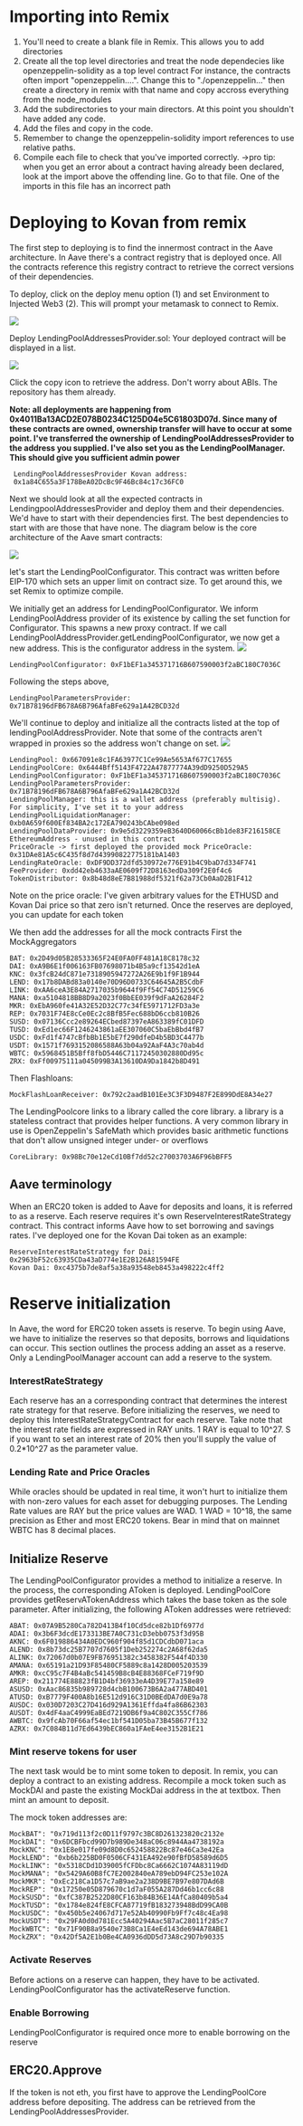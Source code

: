 
# Importing into Remix

1. You'll need to create a blank file in Remix. This allows you to add directories
2. Create all the top level directories and treat the node dependecies like openzeppelin-solidity as a top level contract
  For instance, the contracts often import "openzeppelin....". Change this to "./openzeppelin..." then create a directory in remix with that name and copy accross everything from the node_modules
3. Add the subdirectories to your main directors. At this point you shouldn't have added any code.
4. Add the files and copy in the code.
5. Remember to change the openzeppelin-solidity import references to use relative paths.
6. Compile each file to check that you've imported correctly. 
   ->pro tip: when you get an error about a contract having already been declared, look at the import above the offending line. Go to that file. One of the imports in this file has an incorrect path

# Deploying to Kovan from remix
The first step to deploying is to find the innermost contract in the Aave architecture. In Aave there's a contract registry that is deployed once. All the contracts reference this registry contract to retrieve the correct versions of their dependencies.

To deploy, click on the deploy menu option (1) and set Environment to Injected Web3 (2). This will prompt your metamask to connect to Remix.

![](./remixMigrationImages/Deploy.png)


Deploy LendingPoolAddressesProvider.sol:
Your deployed contract will be displayed in a list. 


![](./remixMigrationImages/copy-address.png)


Click the copy icon to retrieve the address. Don't worry about ABIs. The repository has them already.

  **Note: all deployments are happening from 0x4011Ba13ACD2E078B0234C125D04e5C61803D07d. Since many of these contracts are owned, ownership transfer will have to occur at some point. I've transferred the ownership of LendingPoolAddressesProvider to the address you supplied. I've also set you as the LendingPoolManager. This should give you sufficient admin power**


```
 LendingPoolAddressesProvider Kovan address: 
 0x1a84C655a3F178BeA02DcBc9F46Bc84c17c36FC0
```

Next we should look at all the expected contracts in LendingpoolAddressesProvider and deploy them and their dependencies.
We'd have to start with their dependencies first. The best dependencies to start with are those that have none. The diagram below is the core architecture of the Aave smart contracts:

![](./remixMigrationImages/protocol-architecture.png)

let's start the LendingPoolConfigurator. This contract was written before EIP-170 which sets an upper limit on contract size. To get around this, we set Remix to optimize compile.

We initially get an address for LendingPoolConfigurator. We inform LendingPoolAddress provider of its existence by calling the set function for Configurator. This spawns a new proxy contract. If we call LendingPoolAddressProvider.getLendingPoolConfigurator, we now get a new address. This is the configurator address in the system.
![](./remixMigrationImages/configuratorSetOnAddressProvider.png)
```
LendingPoolConfigurator: 0xF1bEF1a345371716B607590003f2aBC180C7036C
```

Following the steps above, 

```
LendingPoolParametersProvider: 0x71B78196dFB678A6B796AfaBFe629a1A42BCD32d
```

We'll continue to deploy and initialize all the contracts listed at the top of lendingPoolAddressProvider. Note that some of the contracts aren't wrapped in proxies so the address won't change on set. ![](./remixMigrationImages/addressproviderproxies.png)

```
LendingPool: 0x667091e8c1FA63977C1Ce99Ae5653Af677C17655
LendingPoolCore: 0x6444Bff5143F4722A47877774A39dD9250D529A5
LendingPoolConfigurator: 0xF1bEF1a345371716B607590003f2aBC180C7036C
LendingPoolParametersProvider: 0x71B78196dFB678A6B796AfaBFe629a1A42BCD32d
LendingPoolManager: this is a wallet address (preferably multisig). For simplicity, I've set it to your address
LendingPoolLiquidationManager: 0xb0A659f600Ef834BA2c172EA790243bCAbe098ed
LendingPoolDataProvider: 0x9e5d3229359eB3640D60066cBb1de83F216158CE
EthereumAddress - unused in this contract
PriceOracle -> first deployed the provided mock PriceOracle: 0x31DAe81A5c6C435f8d7d43990822775181bA1403
LendingRateOracle: 0xDF9DD372dfd530972e776E91b4C9baD7d334F741
FeeProvider: 0xdd42eb4633aAE0609f72D8163edDa309f2E0f4c6
TokenDistributor: 0x8b48d8eE7B81988df5321f62a73Cb0AaD2B1F412
```
Note on the price oracle: I've given arbitrary values for the ETHUSD and Kovan Dai price so that zero isn't returned. Once the reserves are deployed, you can update for each token

We then add the addresses for all the mock contracts
First the MockAggregators
```
BAT: 0x2D49d05B28533365F24E0FA0FF481A18C8178c32
DAI: 0xA9B6E1f006163FB07698071b4B5a9cf13542d1eA
KNC: 0x3fcB24dC871e7318905947272A26E9b1f9F1B944
LEND: 0x17b8DABd83a0140e70D96D0733C64645A2B5CdbF
LINK: 0xAA6ceA3E84A2717035b9644f9Ff54C74D51259C6
MANA: 0xa5104818BB8D9a2023f0BbEE039f9dFaA26284F2
MKR: 0xEbA960fe41A32E52D32C77c34fE5971712FD3a3e
REP: 0x7031F74E8cCe0Ec2c8BfB5Fec688bD6ccb810B26
SUSD: 0x07136Ccc2e89264ECbed87397eA863389fC01DFD
TUSD: 0xEd1ec66F1246243861aEE307060C5baEbBbd4fB7
USDC: 0xFd1f4747cBfbBb1E5bE7f290dfeD4b5BD3C4477b
USDT: 0x1571f7693152086588A63b04a92AaF4A3c70ab4d
WBTC: 0x5968451B5Bff8fbD5446C71172450302880Dd95c
ZRX: 0xFf00975111a045099B3A13610DA9Da1842b8D491
```

Then Flashloans:

```
MockFlashLoanReceiver: 0x792c2aadB101Ee3C3F3D9487F2E899DdE8A34e27
```

The LendingPoolcore links to a library called the core library. a library is a stateless contract that provides helper functions. A very common library in use is OpenZeppelin's SafeMath which provides basic arithmetic functions that don't allow unsigned integer under- or overflows

```
CoreLibrary: 0x98Bc70e12eCd10Bf7dd52c27003703A6F96bBFF5
```
## Aave terminology
When an ERC20 token is added to Aave for deposits and loans, it is referred to as a reserve. Each reserve requires it's own ReserveInterestRateStrategy contract.
This contract informs Aave how to set borrowing and savings rates. I've deployed one for the Kovan Dai token as an example:

```
ReserveInterestRateStrategy for Dai: 0x2963bF52c63935CDa43aD774e1E2B126A81594FE
Kovan Dai: 0xc4375b7de8af5a38a93548eb8453a498222c4ff2
```

# Reserve initialization
In Aave, the word for ERC20 token assets is reserve. To begin using Aave, we have to initialize the reserves so that deposits, borrows and liquidations can occur.
This section outlines the process adding an asset as a reserve. Only a LendingPoolManager account can add a reserve to the system.

### InterestRateStrategy
Each reserve has an a corresponding contract that determines the interest rate strategy for that reserve. Before initializing the reserves, we need to deploy this InterestRateStrategyContract for each reserve. Take note that the interest rate fields are expressed in RAY units. 1 RAY is equal to 10^27. S if you want to set an interest rate of 20% then you'll supply the value of 0.2*10^27 as the parameter value.

### Lending Rate and Price Oracles
While oracles should be updated in real time, it won't hurt to initialize them with non-zero values for each asset for debugging purposes. The Lending Rate values are RAY but the price values are WAD. 1 WAD = 10^18, the same precision as Ether and most ERC20 tokens. Bear in mind that on mainnet WBTC has 8 decimal places.

## Initialize Reserve
The LendingPoolConfigurator provides a method to initialize a reserve. In the process, the corresponding AToken is deployed. LendingPoolCore provides getReservATokenAddress which takes the base token as the sole parameter. After initializing, the following AToken addresses were retrieved:

```
ABAT: 0x07A9B5280Ca782D413B4f10Cd5dce82b1Df6977d
ADAI: 0x3b6F3dcdE173313BE7A0C731cD3ebb0753f3d95B
AKNC: 0x6F019886434A0EDC960f904f85d1CDCdbD071aca
ALEND: 0x8b73dc25B7707d7605f1Deb252274c2A68f62da5
ALINK: 0x72067d0b07E9FB76951382c3458382F544f4D330
AMANA: 0x65191a21D93F85480CF5889c8a1428D005203539
AMKR: 0xcC95c7F4B4aBc541459B8cB4E88368FCeF719f9D
AREP: 0x211774E88823fB1D4bf36933eA4D39E77a158e89
ASUSD: 0xAac86835b989728d4cbB100673B6A2a477ABD401
ATUSD: 0xB7779F400A8b16E512d916C31D0BEdDA7d0E9a78
AUSDC: 0x030D7203C27D416d929A1361Effda4fa86B62303
AUSDT: 0x4dF4aaC4999EaBEd7219DB6f9a4C802C355Cf786
AWBTC: 0x9fcAb70F66af54ec1bf541D05ba73B45B677f132
AZRX: 0x7C084B11d7Ed6439bEC860a1FAeE4ee3152B1E21
```

### Mint reserve tokens for user
The next task would be to mint some token to deposit. In remix, you can deploy a contract to an existing address. Recompile a mock token such as MockDAI and paste the existing MockDai address in the at textbox. Then mint an amount to deposit.

The mock token addresses are:

```
MockBAT": "0x719d113f2c0D11f9797c3BC8D261323820c2132e
MockDAI": "0x6DCBFbcd99D7b989De348aC06c8944Aa4738192a
MockKNC": "0x1E8e017fe09d8D0c652458822Bc87e46Ca3e42Ea
MockLEND": "0xb6b225BD0F0506CF431EA492e90fBfD58589d6D5
MockLINK": "0x5318CDd1D39005fCFDbc8Ca6662C1074A83119dD
MockMANA": "0x5429A60B8fC7E2002840eA789ebD94FC253e102A
MockMKR": "0xEc218Ca1D57c7aB9ae2a238D9BE7B97e807DAd6B
MockREP": "0x17250e05D879670c1d7aF055A287Dd46b1cc6c88
MockSUSD": "0xfC387B2522D80CF163b84B36E14AfCa80409b5a4
MockTUSD": "0x1784e824fE8CFCA87719fB183273948BdD99CA0B
MockUSDC": "0x450b5e24067d717e52Ab40990Fb9Ff7c48c4Ea98
MockUSDT": "0x29FA0d0d781Ecc5A40294Aac5B7aC28011f285c7
MockWBTC": "0x71F90B8a9540e73B8Ca1E4eEd143de694A78ABE1
MockZRX": "0x42Df5A2E1b0Be4CA0936dDD5d73A8c29D7b90335
```

### Activate Reserves
Before actions on a reserve can happen, they have to be activated. LendingPoolConfigurator has the activateReserve function.

### Enable Borrowing
LendingPoolConfigurator is required once more to enable borrowing on the reserve

## ERC20.Approve
If the token is not eth, you first have to approve the LendingPoolCore address before depositing. The address can be retrieved from the LendingPoolAddressesProvider. 
